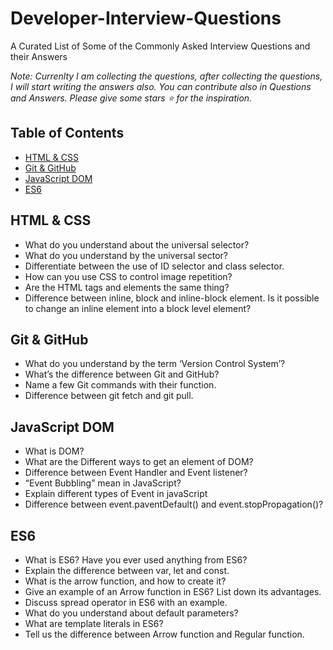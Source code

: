 # Developer-Interview-Questions
A Curated List of Some of the Commonly Asked Interview Questions and their Answers

<i>Note: Currenlty I am collecting the questions, after collecting the questions, I will start writing the answers also. You can contribute also in Questions and Answers. Please give some stars :star: for the inspiration.</i>

## Table of Contents
- [HTML & CSS](#html--css)
- [Git & GitHub](#git--github)
- [JavaScript DOM](#javascript-dom)
- [ES6](#es6)

## HTML & CSS
- What do you understand about the universal selector?
- What do you understand by the universal sector?
- Differentiate between the use of ID selector and class selector.
- How can you use CSS to control image repetition?
- Are the HTML tags and elements the same thing?
- Difference between inline, block and inline-block element. Is it possible to change an inline element into a block level element?


## Git & GitHub
- What do you understand by the term ‘Version Control System’?
- What’s the difference between Git and GitHub?
- Name a few Git commands with their function.
- Difference between git fetch and git pull.

  
## JavaScript DOM
- What is DOM?
- What are the Different ways to get an element of DOM?
- Difference between Event Handler and Event listener?
- “Event Bubbling” mean in JavaScript?
- Explain different types of Event in javaScript
- Difference between event.paventDefault() and event.stopPropagation()?

## ES6
- What is ES6? Have you ever used anything from ES6? 
- Explain the difference between var, let and const.
- What is the arrow function, and how to create it?
- Give an example of an Arrow function in ES6? List down its advantages. 
- Discuss spread operator in ES6 with an example. 
- What do you understand about default parameters?
- What are template literals in ES6?
- Tell us the difference between Arrow function and Regular function.





